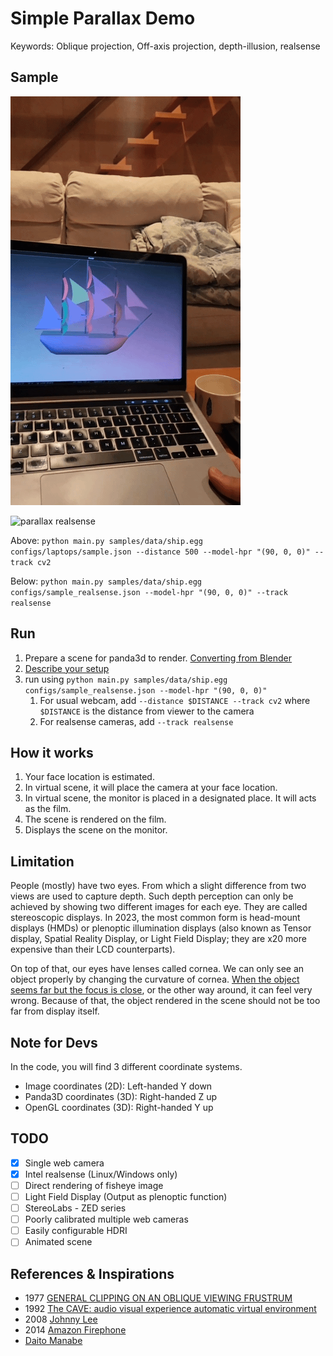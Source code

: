 # Simple Parallax Demo

Keywords: Oblique projection, Off-axis projection, depth-illusion, realsense

## Sample

![parallax macbook](samples/sample_apple_macbook_pro.gif)

![parallax realsense](samples/sample_intel_realsense.gif)

Above: `python main.py samples/data/ship.egg configs/laptops/sample.json --distance 500 --model-hpr "(90, 0, 0)" --track cv2`

Below: `python main.py samples/data/ship.egg configs/sample_realsense.json --model-hpr "(90, 0, 0)" --track realsense`

## Run

1. Prepare a scene for panda3d to render. [Converting from Blender](https://docs.panda3d.org/1.10/python/tools/model-export/converting-from-blender)
2. [Describe your setup](configs/sample_realsense.json)
3. run using `python main.py samples/data/ship.egg configs/sample_realsense.json --model-hpr "(90, 0, 0)"`
   1. For usual webcam, add `--distance $DISTANCE --track cv2` where `$DISTANCE` is the distance from viewer to the camera
   2. For realsense cameras, add `--track realsense`

## How it works

1. Your face location is estimated.
2. In virtual scene, it will place the camera at your face location.
3. In virtual scene, the monitor is placed in a designated place. It will acts as the film.
4. The scene is rendered on the film.
5. Displays the scene on the monitor.

## Limitation

People (mostly) have two eyes. From which a slight difference from two views are used to capture depth. Such depth perception can only be achieved by showing two different images for each eye. They are called stereoscopic displays. In 2023, the most common form is head-mount displays (HMDs) or plenoptic illumination displays (also known as Tensor display, Spatial Reality Display, or Light Field Display; they are x20 more expensive than their LCD counterparts).

On top of that, our eyes have lenses called cornea. We can only see an object properly by changing the curvature of cornea. [When the object seems far but the focus is close](https://en.wikipedia.org/wiki/Vergence-accommodation_conflict), or the other way around, it can feel very wrong. Because of that, the object rendered in the scene should not be too far from display itself.

## Note for Devs

In the code, you will find 3 different coordinate systems.
- Image coordinates (2D): Left-handed Y down
- Panda3D coordinates (3D): Right-handed Z up
- OpenGL coordinates (3D): Right-handed Y up

## TODO

- [x] Single web camera
- [x] Intel realsense (Linux/Windows only)
- [ ] Direct rendering of fisheye image
- [ ] Light Field Display (Output as plenoptic function)
- [ ] StereoLabs - ZED series
- [ ] Poorly calibrated multiple web cameras
- [ ] Easily configurable HDRI
- [ ] Animated scene

## References & Inspirations

- 1977 [GENERAL CLIPPING ON AN OBLIQUE VIEWING FRUSTRUM](https://dl.acm.org/doi/pdf/10.1145/563858.563898)
- 1992 [The CAVE: audio visual experience automatic virtual environment](https://doi.org/10.1145%2F129888.129892)
- 2008 [Johnny Lee](https://www.youtube.com/watch?v=Jd3-eiid-Uw)
- 2014 [Amazon Firephone](https://en.wikipedia.org/wiki/Fire_Phone)
- [Daito Manabe](https://daito.ws/en/)
